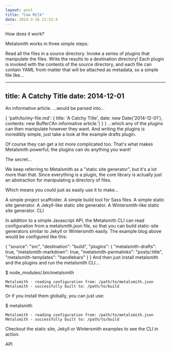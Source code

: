 ```yaml
---
layout: post
title: "Cow Milk"
date: 2014-3-16 12:52:4
---
```

How does it work?

Metalsmith works in three simple steps:

Read all the files in a source directory.
Invoke a series of plugins that manipulate the files.
Write the results to a destination directory!
Each plugin is invoked with the contents of the source directory, and each file can contain YAML front-matter that will be attached as metadata, so a simple file like...

---
title: A Catchy Title
date: 2014-12-01
---

An informative article.
...would be parsed into...

{
  'path/to/my-file.md': {
    title: 'A Catchy Title',
    date: new Date('2014-12-01'),
    contents: new Buffer('An informative article.')
  }
}
...which any of the plugins can then manipulate however they want. And writing the plugins is incredibly simple, just take a look at the example drafts plugin.

Of course they can get a lot more complicated too. That's what makes Metalsmith powerful; the plugins can do anything you want!

The secret...

We keep referring to Metalsmith as a "static site generator", but it's a lot more than that. Since everything is a plugin, the core library is actually just an abstraction for manipulating a directory of files.

Which means you could just as easily use it to make...

A simple project scaffolder.
A simple build tool for Sass files.
A simple static site generator.
A Jekyll-like static site generator.
A Wintersmith-like static site generator.
CLI

In addition to a simple Javascript API, the Metalsmith CLI can read configuration from a metalsmith.json file, so that you can build static-site generators similar to Jekyll or Wintersmith easily. The example blog above would be configured like this:

{
  "source": "src",
  "destination": "build",
  "plugins": {
    "metalsmith-drafts": true,
    "metalsmith-markdown": true,
    "metalsmith-permalinks": "posts/:title",
    "metalsmith-templates": "handlebars"
  }
}
And then just install metalsmith and the plugins and run the metalsmith CLI...

$ node_modules/.bin/metalsmith

    Metalsmith · reading configuration from: /path/to/metalsmith.json
    Metalsmith · successfully built to: /path/to/build
Or if you install them globally, you can just use:

$ metalsmith

    Metalsmith · reading configuration from: /path/to/metalsmith.json
    Metalsmith · successfully built to: /path/to/build
Checkout the static site, Jekyll or Wintersmith examples to see the CLI in action.

API
